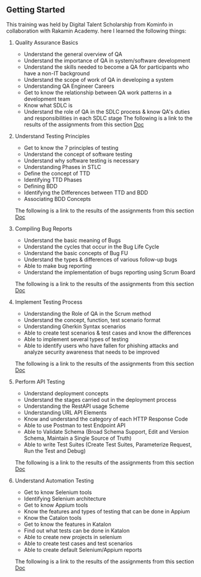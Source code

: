 ## Getting Started

This training was held by Digital Talent Scholarship from Kominfo in collaboration with Rakamin Academy. here I learned the following things:

1. Quality Assurance Basics
    - Understand the general overview of QA
    - Understand the importance of QA in system/software development
    - Understand the skills needed to become a QA for participants who have a non-IT background
    - Understand the scope of work of QA in developing a system
    - Understanding QA Engineer Careers
    - Get to know the relationship between QA work patterns in a development team
    - Know what SDLC is
    - Understand the role of QA in the SDLC process & know QA's duties and responsibilities in each SDLC stage
    The following is a link to the results of the assignments from this section [Doc](https://drive.google.com/file/d/1c-ZTGiowaRcIV6GwxE-Jgcjb6cEHsFIY/view?usp=drive_link)

2. Understand Testing Principles
    - Get to know the 7 principles of testing
    - Understand the concept of software testing
    - Understand why software testing is necessary
    - Understanding Phases in STLC
    - Define the concept of TTD
    - Identifying TTD Phases
    - Defining BDD
    - Identifying the Differences between TTD and BDD
    - Associating BDD Concepts

    The following is a link to the results of the assignments from this section [Doc](https://drive.google.com/file/d/1d6kjnmTMm_vIu3XiB6Gk746Pv3tWJrX6/view?usp=drive_link)

3. Compiling Bug Reports
    - Understand the basic meaning of Bugs
    - Understand the cycles that occur in the Bug Life Cycle
    - Understand the basic concepts of Bug FU
    - Understand the types & differences of various follow-up bugs
    - Able to make bug reporting
    - Understand the implementation of bugs reporting using Scrum Board

    The following is a link to the results of the assignments from this section [Doc](https://docs.google.com/spreadsheets/d/1SJRaNSLKRCVzq4XW0icRp_1x1w5IxRJw/edit?usp=drive_link&ouid=100319800495904952729&rtpof=true&sd=true)

4. Implement Testing Process
    - Understanding the Role of QA in the Scrum method
    - Understand the concept, function, test scenario format
    - Understanding Gherkin Syntax scenarios
    - Able to create test scenarios & test cases and know the differences
    - Able to implement several types of testing
    - Able to identify users who have fallen for phishing attacks and analyze security awareness that needs to be improved

    The following is a link to the results of the assignments from this section [Doc](https://docs.google.com/spreadsheets/d/1iWeAzEQdTG8-5Utx2J_KG1_q954V-Pyp/edit?usp=drive_link&ouid=100319800495904952729&rtpof=true&sd=true)

5. Perform API Testing
    - Understand deployment concepts
    - Understand the stages carried out in the deployment process
    - Understanding the RestAPI usage Scheme
    - Understanding URL API Elements
    - Know and understand the category of each HTTP Response Code
    - Able to use Postman to test Endpoint API
    - Able to Validate Schema (Broad Schema Support, Edit and Version Schema, Maintain a Single Source of Truth)
    - Able to write Test Suites (Create Test Suites, Parameterize Request, Run the Test and Debug)

    The following is a link to the results of the assignments from this section [Doc](https://drive.google.com/file/d/12ypBw7ixR2FOYR__6XZJLQQzJ4nlzLqN/view?usp=drive_link)

6. Understand Automation Testing
    - Get to know Selenium tools
    - Identifying Selenium architecture
    - Get to know Appium tools
    - Know the features and types of testing that can be done in Appium
    - Know the Catalon tools
    - Get to know the features in Katalon
    - Find out what tests can be done in Katalon
    - Able to create new projects in selenium
    - Able to create test cases and test scenarios
    - Able to create default Selenium/Appium reports
    
    The following is a link to the results of the assignments from this section [Doc](https://drive.google.com/file/d/1JTKbXaja4fRSMyRB0sIsoqF7N5hyv3q5/view?usp=drive_link)